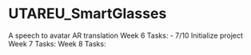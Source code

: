 # UTAREU_SmartGlasses
A speech to avatar AR translation
Week 6 Tasks:
    - 7/10 Initialize project
Week 7 Tasks:
Week 8 Tasks: